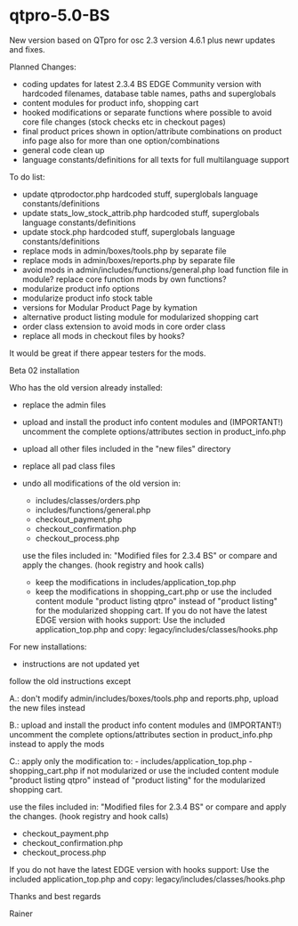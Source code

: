 # qtpro-5.0-BS
New version based on QTpro for osc 2.3 version 4.6.1 plus newr updates and fixes.

Planned Changes:
- coding updates for latest 2.3.4 BS EDGE Community version with hardcoded filenames, database table names, paths and superglobals
- content modules for product info, shopping cart
- hooked modifications or separate functions where possible to avoid core file changes (stock checks etc in checkout pages)
- final product prices shown in option/attribute combinations on product info page also for more than one option/combinations
- general code clean up
- language constants/definitions for all texts for full multilanguage support

To do list:
- update qtprodoctor.php
  hardcoded stuff, superglobals
  language constants/definitions
- update stats_low_stock_attrib.php
  hardcoded stuff, superglobals
  language constants/definitions
- update stock.php
  hardcoded stuff, superglobals
  language constants/definitions
- replace mods in admin/boxes/tools.php by separate file
- replace mods in admin/boxes/reports.php by separate file
- avoid mods in admin/includes/functions/general.php
  load function file in module?
  replace core function mods by own functions?
- modularize product info options
- modularize product info stock table
- versions for Modular Product Page by kymation
- alternative product listing module for modularized shopping cart
- order class extension to avoid mods in core order class
- replace all mods in checkout files by hooks?

It would be great if there appear testers for the mods.

Beta 02 installation

Who has the old version already installed:

- replace the admin files

- upload and install the product info content modules and (IMPORTANT!) uncomment the complete options/attributes section in product_info.php
- upload all other files included in the "new files" directory
- replace all pad class files
- undo all modifications of the old version in:
   - includes/classes/orders.php
   - includes/functions/general.php
   - checkout_payment.php
   - checkout_confirmation.php
   - checkout_process.php
   
   use the files included in: "Modified files for 2.3.4 BS" or compare and apply the changes. (hook registry and hook calls)
   
   - keep the modifications in includes/application_top.php
   - keep the modifications in shopping_cart.php or use the included content module "product listing qtpro" instead of "product listing" for the modularized shopping cart.
   If you do not have the latest EDGE version with hooks support:
   Use the included application_top.php and copy: legacy/includes/classes/hooks.php

For new installations:

- instructions are not updated yet

follow the old instructions except

A.: don't modify  admin/includes/boxes/tools.php and reports.php, upload the new files instead

B.: upload and install the product info content modules and (IMPORTANT!) uncomment the complete options/attributes section in product_info.php instead to apply the mods

C.: apply only the modification to: 
    - includes/application_top.php
    - shopping_cart.php if not modularized or use the included content module "product listing qtpro" instead of "product listing" for the modularized shopping cart.

   use the files included in: "Modified files for 2.3.4 BS" or compare and apply the changes. (hook registry and hook calls)
   - checkout_payment.php
   - checkout_confirmation.php
   - checkout_process.php

   If you do not have the latest EDGE version with hooks support:
   Use the included application_top.php and copy: legacy/includes/classes/hooks.php   


Thanks and best regards

Rainer
